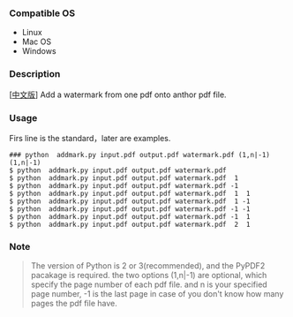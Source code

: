 ### Compatible OS 
- Linux 
- Mac OS
- Windows

### Description 

[[中文版](./README_CN.md)] Add a watermark from one pdf onto anthor pdf file. 

### Usage 
Firs line is the standard，later are examples.

	### python  addmark.py input.pdf output.pdf watermark.pdf (1,n|-1) (1,n|-1)
	$ python  addmark.py input.pdf output.pdf watermark.pdf 
	$ python  addmark.py input.pdf output.pdf watermark.pdf  1
	$ python  addmark.py input.pdf output.pdf watermark.pdf -1
	$ python  addmark.py input.pdf output.pdf watermark.pdf  1  1
	$ python  addmark.py input.pdf output.pdf watermark.pdf  1 -1
	$ python  addmark.py input.pdf output.pdf watermark.pdf -1 -1
	$ python  addmark.py input.pdf output.pdf watermark.pdf -1  1
	$ python  addmark.py input.pdf output.pdf watermark.pdf  2  1

### Note 
> The version of Python is 2 or 3(recommended), and the PyPDF2 pacakage is required. 
> the two options (1,n|-1) are optional, which specify the page number of each pdf file. 
> and n is your specified page number, -1 is the last page in case of you don't know 
> how many pages the pdf file have. 
